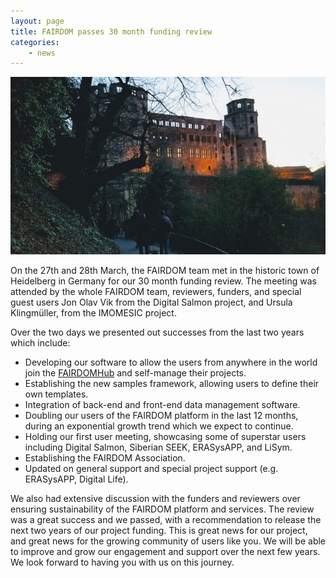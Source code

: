 ```yaml
---
layout: page
title: FAIRDOM passes 30 month funding review
categories:
    - news
---
```


![Heidelberg](/img/news/heidelberg-castle.jpg)

On the 27th and 28th March, the FAIRDOM team met in the historic town of Heidelberg in Germany for our 30 month funding review.  The meeting was attended by the whole FAIRDOM team, reviewers, funders, and special guest users Jon Olav Vik from the Digital Salmon project, and Ursula Klingmüller, from the IMOMESIC project.

Over the two days we presented out successes from the last two years which include:

* Developing our software to allow the users from anywhere in the world join the [FAIRDOMHub](https://fairdomhub.org) and self-manage their projects.
* Establishing the new samples framework, allowing users to define their own templates.
* Integration of back-end and front-end data management software.
* Doubling our users of the FAIRDOM platform in the last 12 months, during an exponential growth trend which we expect to continue.
* Holding our first user meeting, showcasing some of superstar users including Digital Salmon, Siberian SEEK, ERASysAPP, and LiSym.
* Establishing the FAIRDOM Association.
* Updated on general support and special project support (e.g. ERASysAPP, Digital Life).

We also had extensive discussion with the funders and reviewers over ensuring sustainability of the FAIRDOM platform and services. The review was a great success and we passed, with a recommendation to release the next two years of our project funding. This is great news for our project, and great news for the growing community of users like you. We will be able to improve and grow our engagement and support over the next few years. We look forward to having you with us on this journey.